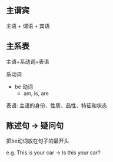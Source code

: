 ## 主谓宾

主语 + 谓语 + 宾语

## 主系表

主语+系动词+表语

系动词

* be 动词
  * am, is, are

表语: 主语的身份、性质、品性、特征和状态

## 陈述句 -> 疑问句

把be动词放在句子的最开头

e.g. This is your car -> Is this your car?